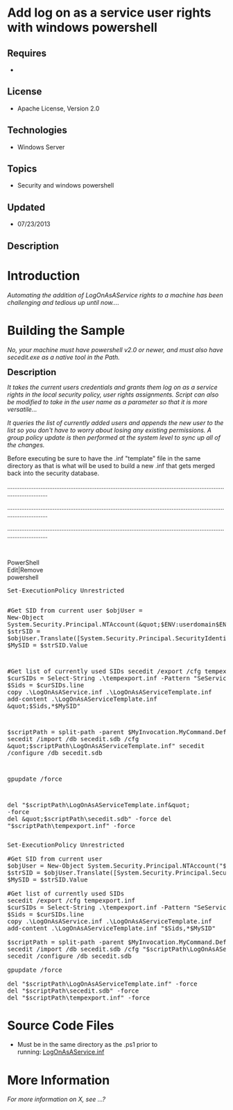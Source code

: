 # Add log on as a service user rights with windows powershell
## Requires
- 
## License
- Apache License, Version 2.0
## Technologies
- Windows Server
## Topics
- Security and windows powershell
## Updated
- 07/23/2013
## Description

<h1>Introduction</h1>
<p><em>Automating the addition of LogOnAsAService rights to a machine has been challenging and tedious up until now....</em></p>
<h1><span>Building the Sample</span></h1>
<p><em>No, your machine must have powershell v2.0 or newer, and must also have secedit.exe as a native tool in the Path.</em></p>
<p><span style="font-size:20px; font-weight:bold">Description</span></p>
<p><em>It takes the current users credentials and grants them log on as a service rights in the local security policy, user rights assignments. Script can also be modified to take in the user name as a parameter so that it is more versatile...</em></p>
<p><em>It queries the list of currently added users and appends the new user to the list so you don't have to worry about losing any existing permissions. A group policy update is then performed at the system level to sync up all of the changes.&nbsp;</em></p>
<p>Before executing be sure to have the .inf &quot;template&quot; file in the same directory as that is what will be used to build a new .inf that gets merged back into the security database.</p>
<p>...................................................................................................................................................</p>
<p>...................................................................................................................................................</p>
<p>...................................................................................................................................................</p>
<p>&nbsp;</p>
<div class="scriptcode">
<div class="pluginEditHolder" pluginCommand="mceScriptCode">
<div class="title"><span>PowerShell</span></div>
<div class="pluginLinkHolder"><span class="pluginEditHolderLink">Edit</span>|<span class="pluginRemoveHolderLink">Remove</span></div>
<span class="hidden">powershell</span>
<pre class="hidden">Set-ExecutionPolicy Unrestricted

#Get SID from current user
$objUser = New-Object System.Security.Principal.NTAccount(&quot;$ENV:userdomain\$ENV:username&quot;)
$strSID = $objUser.Translate([System.Security.Principal.SecurityIdentifier])
$MySID = $strSID.Value

#Get list of currently used SIDs
secedit /export /cfg tempexport.inf
$curSIDs = Select-String .\tempexport.inf -Pattern &quot;SeServiceLogonRight&quot;
$Sids = $curSIDs.line
copy .\LogOnAsAService.inf .\LogOnAsAServiceTemplate.inf
add-content .\LogOnAsAServiceTemplate.inf &quot;$Sids,*$MySID&quot;

$scriptPath = split-path -parent $MyInvocation.MyCommand.Definition
secedit /import /db secedit.sdb /cfg &quot;$scriptPath\LogOnAsAServiceTemplate.inf&quot;
secedit /configure /db secedit.sdb

gpupdate /force

del &quot;$scriptPath\LogOnAsAServiceTemplate.inf&quot; -force
del &quot;$scriptPath\secedit.sdb&quot; -force
del &quot;$scriptPath\tempexport.inf&quot; -force</pre>
<div class="preview">
<pre class="powershell"><span class="powerShell__cmdlets">Set-ExecutionPolicy</span>&nbsp;Unrestricted&nbsp;
&nbsp;
<span class="powerShell__com">#Get&nbsp;SID&nbsp;from&nbsp;current&nbsp;user</span>&nbsp;
<span class="powerShell__variable">$objUser</span>&nbsp;=&nbsp;<span class="powerShell__cmdlets">New-Object</span>&nbsp;System.Security.Principal.NTAccount(<span class="powerShell__string">&quot;$ENV:userdomain\$ENV:username&quot;</span>)&nbsp;
<span class="powerShell__variable">$strSID</span>&nbsp;=&nbsp;<span class="powerShell__variable">$objUser</span>.Translate([System.Security.Principal.SecurityIdentifier])&nbsp;
<span class="powerShell__variable">$MySID</span>&nbsp;=&nbsp;<span class="powerShell__variable">$strSID</span>.Value&nbsp;
&nbsp;
<span class="powerShell__com">#Get&nbsp;list&nbsp;of&nbsp;currently&nbsp;used&nbsp;SIDs</span>&nbsp;
secedit&nbsp;<span class="powerShell__operator">/</span>export&nbsp;<span class="powerShell__operator">/</span>cfg&nbsp;tempexport.inf&nbsp;
<span class="powerShell__variable">$curSIDs</span>&nbsp;=&nbsp;<span class="powerShell__cmdlets">Select-String</span>&nbsp;.\tempexport.inf&nbsp;<span class="powerShell__operator">-</span>Pattern&nbsp;<span class="powerShell__string">&quot;SeServiceLogonRight&quot;</span>&nbsp;
<span class="powerShell__variable">$Sids</span>&nbsp;=&nbsp;<span class="powerShell__variable">$curSIDs</span>.line&nbsp;
copy&nbsp;.\LogOnAsAService.inf&nbsp;.\LogOnAsAServiceTemplate.inf&nbsp;
<span class="powerShell__cmdlets">add-content</span>&nbsp;.\LogOnAsAServiceTemplate.inf&nbsp;<span class="powerShell__string">&quot;$Sids,*$MySID&quot;</span>&nbsp;
&nbsp;
<span class="powerShell__variable">$scriptPath</span>&nbsp;=&nbsp;<span class="powerShell__cmdlets">split-path</span>&nbsp;<span class="powerShell__operator">-</span>parent&nbsp;<span class="powerShell__variable">$MyInvocation</span>.MyCommand.Definition&nbsp;
secedit&nbsp;<span class="powerShell__operator">/</span>import&nbsp;<span class="powerShell__operator">/</span>db&nbsp;secedit.sdb&nbsp;<span class="powerShell__operator">/</span>cfg&nbsp;<span class="powerShell__string">&quot;$scriptPath\LogOnAsAServiceTemplate.inf&quot;</span>&nbsp;
secedit&nbsp;<span class="powerShell__operator">/</span>configure&nbsp;<span class="powerShell__operator">/</span>db&nbsp;secedit.sdb&nbsp;
&nbsp;
gpupdate&nbsp;<span class="powerShell__operator">/</span>force&nbsp;
&nbsp;
<span class="powerShell__alias">del</span>&nbsp;<span class="powerShell__string">&quot;$scriptPath\LogOnAsAServiceTemplate.inf&quot;</span>&nbsp;<span class="powerShell__operator">-</span>force&nbsp;
<span class="powerShell__alias">del</span>&nbsp;<span class="powerShell__string">&quot;$scriptPath\secedit.sdb&quot;</span>&nbsp;<span class="powerShell__operator">-</span>force&nbsp;
<span class="powerShell__alias">del</span>&nbsp;<span class="powerShell__string">&quot;$scriptPath\tempexport.inf&quot;</span>&nbsp;<span class="powerShell__operator">-</span>force</pre>
</div>
</div>
</div>
<h1><span>Source Code Files</span></h1>
<ul>
<li>Must be in the same directory as the .ps1 prior to running:&nbsp;<a id="92750" href="/site/view/file/92750/1/LogOnAsAService.inf">LogOnAsAService.inf</a>
</li></ul>
<h1>More Information</h1>
<p><em>For more information on X, see ...?</em></p>
